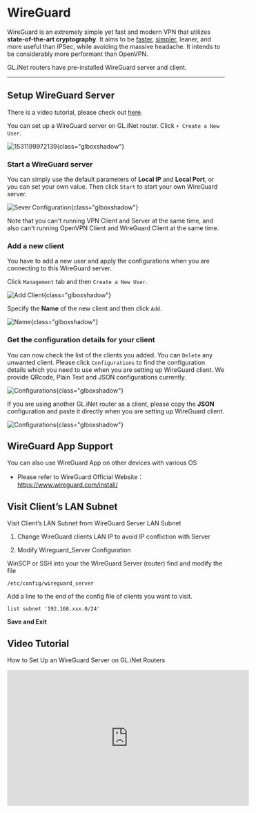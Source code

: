 # WireGuard

WireGuard is an extremely simple yet fast and modern VPN that utilizes **state-of-the-art cryptography**. It aims to be [faster](https://www.wireguard.com/performance/), [simpler](https://www.wireguard.com/quickstart/), leaner, and more useful than IPSec, while avoiding the massive headache. It intends to be considerably more performant than OpenVPN. 

GL.iNet routers have pre-installed WireGuard server and client.

---

## Setup WireGuard Server

There is a video tutorial, please check out [here](#video-tutorial).

You can set up a WireGuard server on GL.iNet router. Click `+ Create a New User`.

![1531199972139](https://static.gl-inet.com/docs/en/3/tutorials/wireguard/WGS1.png){class="glboxshadow"}

### Start a WireGuard server

You can simply use the default parameters of **Local IP** and **Local Port**, or you can set your own value. Then click `Start` to start your own WireGuard server. 

![Sever Configuration](https://static.gl-inet.com/docs/en/3/tutorials/wireguard/WGS2.png){class="glboxshadow"}

Note that you can't running VPN Client and Server at the same time, and also can't running OpenVPN Client and WireGuard Client at the same time.

### Add a new client

You have to add a new user and apply the configurations when you are connecting to this WireGuard server.

Click `Management` tab and then `Create a New User`. 

![Add Client](https://static.gl-inet.com/docs/en/3/tutorials/wireguard/WGS3.png){class="glboxshadow"}

Specify the **Name** of the new client and then click `Add`.

![Name](https://static.gl-inet.com/docs/en/3/tutorials/wireguard/WGS4.png){class="glboxshadow"}

### Get the configuration details for your client

You can now check the list of the clients you added. You can `Delete` any unwanted client. Please click `Configurations` to find the configuration details which you need to use when you are setting up WireGuard client. We provide QRcode, Plain Text and JSON configurations currently.

![Configurations](https://static.gl-inet.com/docs/en/3/tutorials/wireguard/configurations.jpg){class="glboxshadow"}

If you are using another GL.iNet router as a client, please copy the **JSON** configuration and paste it directly when you are setting up WireGuard client.

![Configurations](https://static.gl-inet.com/docs/en/3/tutorials/wireguard/json.jpg){class="glboxshadow"}

## WireGuard App Support

You can also use WireGuard App on other devices with various OS

- Please refer to WireGuard Official Website： <https://www.wireguard.com/install/>

## Visit Client’s LAN Subnet

Visit Client’s LAN Subnet from WireGuard Server LAN Subnet

1) Change WireGuard clients LAN IP to avoid IP confliction with Server

2) Modify Wireguard_Server Configuration

WinSCP or SSH into your the WireGuard Server (router) find and modify the file

```shell
/etc/config/wireguard_server
```

Add a line to the end of the config file of clients you want to visit.

```shell
list subnet '192.168.xxx.0/24'
```

**Save and Exit**

## Video Tutorial

How to Set Up an WireGuard Server on GL.iNet Routers

<iframe width="560" height="315" src="https://www.youtube.com/embed/WPQba8jcZ_o" title="YouTube video player" frameborder="0" allow="accelerometer; autoplay; clipboard-write; encrypted-media; gyroscope; picture-in-picture" allowfullscreen></iframe>
